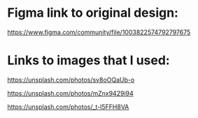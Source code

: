 # Figma link to original design:
https://www.figma.com/community/file/1003822574792797675

# Links to images that I used:
https://unsplash.com/photos/sv8oOQaUb-o

https://unsplash.com/photos/mZnx9429i94

https://unsplash.com/photos/_t-l5FFH8VA
